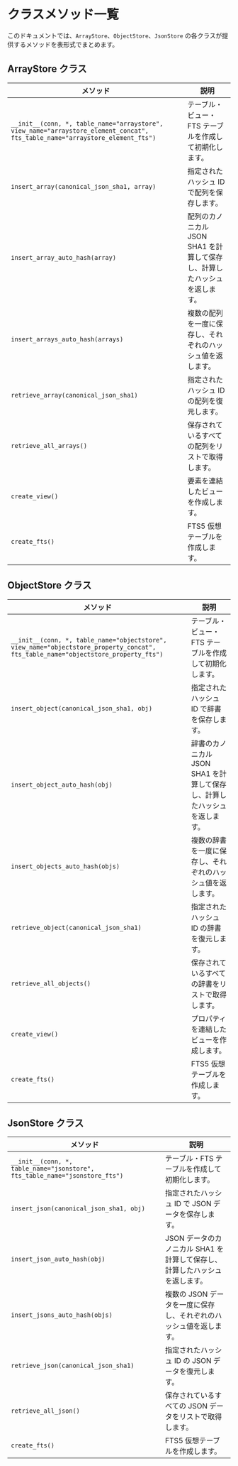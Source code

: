 # クラスメソッド一覧

このドキュメントでは、`ArrayStore`、`ObjectStore`、`JsonStore` の各クラスが提供するメソッドを表形式でまとめます。

## ArrayStore クラス

| メソッド | 説明 |
| --- | --- |
| `__init__(conn, *, table_name="arraystore", view_name="arraystore_element_concat", fts_table_name="arraystore_element_fts")` | テーブル・ビュー・FTS テーブルを作成して初期化します。 |
| `insert_array(canonical_json_sha1, array)` | 指定されたハッシュ ID で配列を保存します。 |
| `insert_array_auto_hash(array)` | 配列のカノニカル JSON SHA1 を計算して保存し、計算したハッシュを返します。 |
| `insert_arrays_auto_hash(arrays)` | 複数の配列を一度に保存し、それぞれのハッシュ値を返します。 |
| `retrieve_array(canonical_json_sha1)` | 指定されたハッシュ ID の配列を復元します。 |
| `retrieve_all_arrays()` | 保存されているすべての配列をリストで取得します。 |
| `create_view()` | 要素を連結したビューを作成します。 |
| `create_fts()` | FTS5 仮想テーブルを作成します。 |

## ObjectStore クラス

| メソッド | 説明 |
| --- | --- |
| `__init__(conn, *, table_name="objectstore", view_name="objectstore_property_concat", fts_table_name="objectstore_property_fts")` | テーブル・ビュー・FTS テーブルを作成して初期化します。 |
| `insert_object(canonical_json_sha1, obj)` | 指定されたハッシュ ID で辞書を保存します。 |
| `insert_object_auto_hash(obj)` | 辞書のカノニカル JSON SHA1 を計算して保存し、計算したハッシュを返します。 |
| `insert_objects_auto_hash(objs)` | 複数の辞書を一度に保存し、それぞれのハッシュ値を返します。 |
| `retrieve_object(canonical_json_sha1)` | 指定されたハッシュ ID の辞書を復元します。 |
| `retrieve_all_objects()` | 保存されているすべての辞書をリストで取得します。 |
| `create_view()` | プロパティを連結したビューを作成します。 |
| `create_fts()` | FTS5 仮想テーブルを作成します。 |

## JsonStore クラス

| メソッド | 説明 |
| --- | --- |
| `__init__(conn, *, table_name="jsonstore", fts_table_name="jsonstore_fts")` | テーブル・FTS テーブルを作成して初期化します。 |
| `insert_json(canonical_json_sha1, obj)` | 指定されたハッシュ ID で JSON データを保存します。 |
| `insert_json_auto_hash(obj)` | JSON データのカノニカル SHA1 を計算して保存し、計算したハッシュを返します。 |
| `insert_jsons_auto_hash(objs)` | 複数の JSON データを一度に保存し、それぞれのハッシュ値を返します。 |
| `retrieve_json(canonical_json_sha1)` | 指定されたハッシュ ID の JSON データを復元します。 |
| `retrieve_all_json()` | 保存されているすべての JSON データをリストで取得します。 |
| `create_fts()` | FTS5 仮想テーブルを作成します。 |

